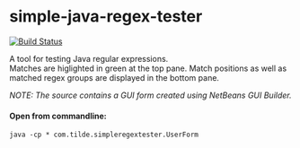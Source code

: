 # simple-java-regex-tester
[![Build Status](http://34.241.54.170:8080/job/simple-java-regex-tester/badge/icon)](http://34.241.54.170:8080/job/simple-java-regex-tester)

A tool for testing Java regular expressions.<br />
Matches are higlighted in green at the top pane. Match positions as well as matched regex groups are displayed in the bottom pane.

_NOTE: The source contains a GUI form created using NetBeans GUI Builder._

#### Open from commandline:
`java -cp * com.tilde.simpleregextester.UserForm`
